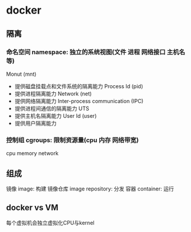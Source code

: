 # docker

## 隔离
### 命名空间 namespace: 独立的系统视图(文件 进程 网络接口 主机名等)
Monut (mnt)
- 提供磁盘挂载点和文件系统的隔离能力
Process Id (pid)
- 提供进程隔离能力
Network (net)
- 提供网络隔离能力
Inter-process communication (IPC)
- 提供进程间通信的隔离能力
UTS
- 提供主机名隔离能力
User Id (user)
- 提供用户隔离能力
### 控制组 cgroups: 限制资源量(cpu 内存 网络带宽)
cpu
memory
network

## 组成
镜像 image: 构建
镜像仓库 image repository: 分发
容器 container: 运行

## docker vs VM
每个虚拟机会独立虚拟化CPU与kernel
